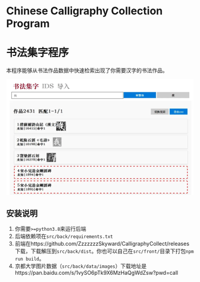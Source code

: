 # Chinese Calligraphy Collection Program

# 书法集字程序

本程序能够从书法作品数据中快速检索出现了你需要汉字的书法作品。

![interface1](assets\interface1.webp)

## 安装说明

1. 你需要`>=python3.8`来运行后端
2. 后端依赖项在`src/back/requirements.txt`
3. 前端在https://github.com/ZzzzzzzSkyward/CalligraphyCollect/releases 下载，下载解压到`src/back/dist`。你也可以自己在`src/front/`目录下打包`npm run build`。
4. 京都大学图片数据（`src/back/data/images`）下载地址是https://pan.baidu.com/s/1vySO6pTk9X6MzHaQgWdZsw?pwd=call 